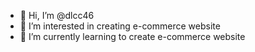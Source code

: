 - 👋 Hi, I’m @dlcc46
- 👀 I’m interested in creating e-commerce website
- 🌱 I’m currently learning to create e-commerce website

<!---
dlcc46/dlcc46 is a ✨ special ✨ repository because its `README.md` (this file) appears on your GitHub profile.
You can click the Preview link to take a look at your changes.
--->
